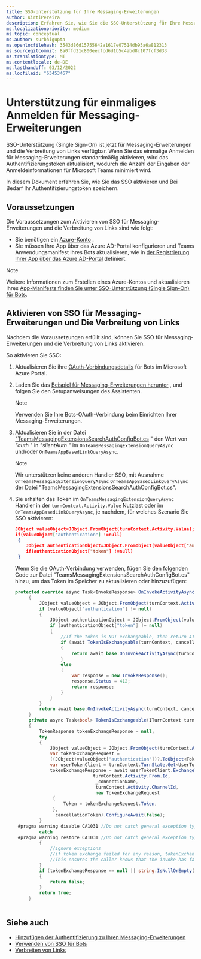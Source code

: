 ```yaml
---
title: SSO-Unterstützung für Ihre Messaging-Erweiterungen
author: KirtiPereira
description: Erfahren Sie, wie Sie die SSO-Unterstützung für Ihre Messaging-Erweiterungen mit Codebeispielen aktivieren.
ms.localizationpriority: medium
ms.topic: conceptual
ms.author: surbhigupta
ms.openlocfilehash: 3543d86d15755642a1617e07514db95a6a812313
ms.sourcegitcommit: 8a0ffd21c800eecfcd6d1b5c4abd8c107fcf3d33
ms.translationtype: MT
ms.contentlocale: de-DE
ms.lasthandoff: 03/12/2022
ms.locfileid: "63453467"
---
```

# <a name="single-sign-on-support-for-messaging-extensions"></a>Unterstützung für einmaliges Anmelden für Messaging-Erweiterungen

SSO-Unterstützung (Single Sign-On) ist jetzt für Messaging-Erweiterungen und die Verbreitung von Links verfügbar. Wenn Sie das einmalige Anmelden für Messaging-Erweiterungen standardmäßig aktivieren, wird das Authentifizierungstoken aktualisiert, wodurch die Anzahl der Eingaben der Anmeldeinformationen für Microsoft Teams minimiert wird.

In diesem Dokument erfahren Sie, wie Sie das SSO aktivieren und Bei Bedarf Ihr Authentifizierungstoken speichern.

## <a name="prerequisites"></a>Voraussetzungen

Die Voraussetzungen zum Aktivieren von SSO für Messaging-Erweiterungen und die Verbreitung von Links sind wie folgt:

* Sie benötigen ein [Azure-Konto](https://azure.microsoft.com/free/) .
* Sie müssen Ihre App über das Azure AD-Portal konfigurieren und Teams Anwendungsmanifest Ihres Bots aktualisieren, wie in [der Registrierung Ihrer App über das Azure AD-Portal](../../bots/how-to/authentication/auth-aad-sso-bots.md#register-your-app-through-the-azure-ad-portal) definiert.

> [!NOTE]
> Weitere Informationen zum Erstellen eines Azure-Kontos und aktualisieren Ihres [App-Manifests finden Sie unter SSO-Unterstützung (Single Sign-On) für Bots](../../bots/how-to/authentication/auth-aad-sso-bots.md).

## <a name="enable-sso-for-messaging-extensions-and-link-unfurling"></a>Aktivieren von SSO für Messaging-Erweiterungen und Die Verbreitung von Links

Nachdem die Voraussetzungen erfüllt sind, können Sie SSO für Messaging-Erweiterungen und die Verbreitung von Links aktivieren.

So aktivieren Sie SSO:

1. Aktualisieren Sie ihre [OAuth-Verbindungsdetails](../../bots/how-to/authentication/auth-aad-sso-bots.md#update-the-azure-portal-with-the-oauth-connection) für Bots im Microsoft Azure Portal.
2. Laden Sie das [Beispiel für Messaging-Erweiterungen herunter](https://github.com/microsoft/BotBuilder-Samples/tree/main/samples/csharp_dotnetcore/52.teams-messaging-extensions-search-auth-config) , und folgen Sie den Setupanweisungen des Assistenten.
   > [!NOTE]
   > Verwenden Sie Ihre Bots-OAuth-Verbindung beim Einrichten Ihrer Messaging-Erweiterungen.
3. Aktualisieren Sie in der Datei ["TeamsMessagingExtensionsSearchAuthConfigBot.cs](https://github.com/microsoft/BotBuilder-Samples/tree/main/samples/csharp_dotnetcore/52.teams-messaging-extensions-search-auth-config/Bots/TeamsMessagingExtensionsSearchAuthConfigBot.cs) " den Wert von *"auth* " in *"silentAuth* " im `OnTeamsMessagingExtensionQueryAsync` und/oder `OnTeamsAppBasedLinkQueryAsync`.  

    > [!NOTE]
    > Wir unterstützen keine anderen Handler SSO, mit Ausnahme `OnTeamsMessagingExtensionQueryAsync` `OnTeamsAppBasedLinkQueryAsync` der Datei "TeamsMessagingExtensionsSearchAuthConfigBot.cs".

4. Sie erhalten das Token im `OnTeamsMessagingExtensionQueryAsync` Handler in der `turnContext.Activity.Value` Nutzlast oder im `OnTeamsAppBasedLinkQueryAsync`, je nachdem, für welches Szenario Sie SSO aktivieren:

    ```json
    JObject valueObject=JObject.FromObject(turnContext.Activity.Value);
    if(valueObject["authentication"] !=null)
     {
        JObject authenticationObject=JObject.FromObject(valueObject["authentication"]);
        if(authenticationObject["token"] !=null)
     }
    
     ```
  
    Wenn Sie die OAuth-Verbindung verwenden, fügen Sie den folgenden Code zur Datei "TeamsMessagingExtensionsSearchAuthConfigBot.cs" hinzu, um das Token im Speicher zu aktualisieren oder hinzuzufügen:

   ```C#
   protected override async Task<InvokeResponse> OnInvokeActivityAsync(ITurnContext<IInvokeActivity> turnContext, CancellationToken cancellationToken)
        {
            JObject valueObject = JObject.FromObject(turnContext.Activity.Value);
            if (valueObject["authentication"] != null)
            {
                JObject authenticationObject = JObject.FromObject(valueObject["authentication"]);
                if (authenticationObject["token"] != null)
                {
                    //If the token is NOT exchangeable, then return 412 to require user consent
                    if (await TokenIsExchangeable(turnContext, cancellationToken))
                    {
                        return await base.OnInvokeActivityAsync(turnContext, cancellationToken).ConfigureAwait(false);
                    }
                    else
                    {
                        var response = new InvokeResponse();
                        response.Status = 412;
                        return response;
                    }
                }
            }
            return await base.OnInvokeActivityAsync(turnContext, cancellationToken).ConfigureAwait(false);
        }
        private async Task<bool> TokenIsExchangeable(ITurnContext turnContext, CancellationToken cancellationToken)
        {
            TokenResponse tokenExchangeResponse = null;
            try
            {
                JObject valueObject = JObject.FromObject(turnContext.Activity.Value);
                var tokenExchangeRequest =
                ((JObject)valueObject["authentication"])?.ToObject<TokenExchangeInvokeRequest>();
                var userTokenClient = turnContext.TurnState.Get<UserTokenClient>();
                tokenExchangeResponse = await userTokenClient.ExchangeTokenAsync(
                                turnContext.Activity.From.Id,
                                 _connectionName,
                                 turnContext.Activity.ChannelId,
                                 new TokenExchangeRequest
                 {
                     Token = tokenExchangeRequest.Token,
                 },
                  cancellationToken).ConfigureAwait(false);
            }
    #pragma warning disable CA1031 //Do not catch general exception types (ignoring, see comment below)
            catch
    #pragma warning restore CA1031 //Do not catch general exception types
            {
                //ignore exceptions
                //if token exchange failed for any reason, tokenExchangeResponse above remains null, and a failure invoke response is sent to the caller.
                //This ensures the caller knows that the invoke has failed.
            }
            if (tokenExchangeResponse == null || string.IsNullOrEmpty(tokenExchangeResponse.Token))
            {
                return false;
            }
            return true;
        }
    
    ```

## <a name="see-also"></a>Siehe auch

* [Hinzufügen der Authentifizierung zu Ihren Messaging-Erweiterungen](add-authentication.md)
* [Verwenden von SSO für Bots](../../bots/how-to/authentication/auth-aad-sso-bots.md)
* [Verbreiten von Links](link-unfurling.md)
